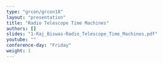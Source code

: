 ```yaml
---
type: "grcon/grcon18"
layout: "presentation"
title: "Radio Telescope Time Machines"
authors: []
slides: "1-Raj_Biswas-Radio_Telescope_Time_Machines.pdf"
youtube: ""
conference-day: "Friday"
weight: 1
---
```

<!-- FIXME -->
